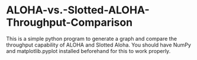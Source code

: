 # ALOHA-vs.-Slotted-ALOHA-Throughput-Comparison
This is a simple python program to generate a graph and compare the throughput capability of ALOHA and Slotted Aloha. 
You should have NumPy and matplotlib.pyplot installed beforehand for this to work properly. 
